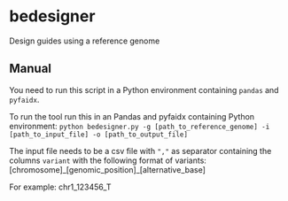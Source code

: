 # bedesigner
Design guides using a reference genome

## Manual
You need to run this script in a Python environment containing `pandas` and `pyfaidx`.

To run the tool run this in an Pandas and pyfaidx containing Python environment:
`python bedesigner.py -g [path_to_reference_genome] -i [path_to_input_file] -o [path_to_output_file]`

The input file needs to be a csv file with `","` as separator containing the columns `variant` with the following format of variants: [chromosome]\_[genomic_position]\_[alternative_base]

For example: chr1_123456_T
